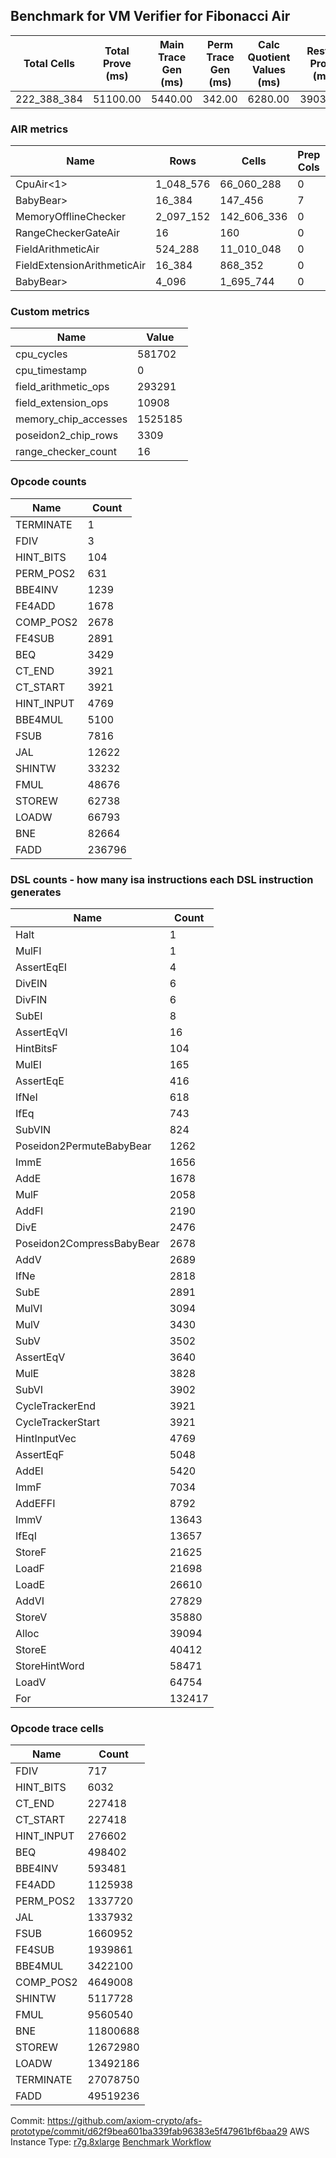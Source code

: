 ## Benchmark for VM Verifier for Fibonacci Air
| Total Cells | Total Prove (ms) | Main Trace Gen (ms) | Perm Trace Gen (ms) | Calc Quotient Values (ms) | Rest of Prove (ms) |
|-----------------------------|-----------------------|--------------------------|--------------------------|-----------------|----------------|
| 222_388_384 | 51100.00 | 5440.00 | 342.00 | 6280.00 | 39038.00 |

### AIR metrics
| Name | Rows | Cells | Prep Cols | Main Cols | Perm Cols |
|------|------|-------|-----------|-----------|-----------|
| CpuAir<1>            | 1_048_576  | 66_060_288  | 0     | [51] | [12] |
| BabyBear>            | 16_384     | 147_456     | 7     | [1] | [8] |
| MemoryOfflineChecker | 2_097_152  | 142_606_336 | 0     | [48] | [20] |
| RangeCheckerGateAir  | 16         | 160         | 0     | [2] | [8] |
| FieldArithmeticAir   | 524_288    | 11_010_048  | 0     | [13] | [8] |
| FieldExtensionArithmeticAir | 16_384     | 868_352     | 0     | [37] | [16] |
| BabyBear>            | 4_096      | 1_695_744   | 0     | [382] | [32] |

### Custom metrics
| Name | Value |
|------|-------|
| cpu_cycles           | 581702     |
| cpu_timestamp        | 0          |
| field_arithmetic_ops | 293291     |
| field_extension_ops  | 10908      |
| memory_chip_accesses | 1525185    |
| poseidon2_chip_rows  | 3309       |
| range_checker_count  | 16         |

### Opcode counts
| Name | Count |
|------|-------|
| TERMINATE            | 1          |
| FDIV                 | 3          |
| HINT_BITS            | 104        |
| PERM_POS2            | 631        |
| BBE4INV              | 1239       |
| FE4ADD               | 1678       |
| COMP_POS2            | 2678       |
| FE4SUB               | 2891       |
| BEQ                  | 3429       |
| CT_END               | 3921       |
| CT_START             | 3921       |
| HINT_INPUT           | 4769       |
| BBE4MUL              | 5100       |
| FSUB                 | 7816       |
| JAL                  | 12622      |
| SHINTW               | 33232      |
| FMUL                 | 48676      |
| STOREW               | 62738      |
| LOADW                | 66793      |
| BNE                  | 82664      |
| FADD                 | 236796     |

### DSL counts - how many isa instructions each DSL instruction generates
| Name | Count |
|------|-------|
| Halt                 | 1          |
| MulFI                | 1          |
| AssertEqEI           | 4          |
| DivEIN               | 6          |
| DivFIN               | 6          |
| SubEI                | 8          |
| AssertEqVI           | 16         |
| HintBitsF            | 104        |
| MulEI                | 165        |
| AssertEqE            | 416        |
| IfNeI                | 618        |
| IfEq                 | 743        |
| SubVIN               | 824        |
| Poseidon2PermuteBabyBear | 1262       |
| ImmE                 | 1656       |
| AddE                 | 1678       |
| MulF                 | 2058       |
| AddFI                | 2190       |
| DivE                 | 2476       |
| Poseidon2CompressBabyBear | 2678       |
| AddV                 | 2689       |
| IfNe                 | 2818       |
| SubE                 | 2891       |
| MulVI                | 3094       |
| MulV                 | 3430       |
| SubV                 | 3502       |
| AssertEqV            | 3640       |
| MulE                 | 3828       |
| SubVI                | 3902       |
| CycleTrackerEnd      | 3921       |
| CycleTrackerStart    | 3921       |
| HintInputVec         | 4769       |
| AssertEqF            | 5048       |
| AddEI                | 5420       |
| ImmF                 | 7034       |
| AddEFFI              | 8792       |
| ImmV                 | 13643      |
| IfEqI                | 13657      |
| StoreF               | 21625      |
| LoadF                | 21698      |
| LoadE                | 26610      |
| AddVI                | 27829      |
| StoreV               | 35880      |
| Alloc                | 39094      |
| StoreE               | 40412      |
| StoreHintWord        | 58471      |
| LoadV                | 64754      |
| For                  | 132417     |

### Opcode trace cells
| Name | Count |
|------|-------|
| FDIV                 | 717        |
| HINT_BITS            | 6032       |
| CT_END               | 227418     |
| CT_START             | 227418     |
| HINT_INPUT           | 276602     |
| BEQ                  | 498402     |
| BBE4INV              | 593481     |
| FE4ADD               | 1125938    |
| PERM_POS2            | 1337720    |
| JAL                  | 1337932    |
| FSUB                 | 1660952    |
| FE4SUB               | 1939861    |
| BBE4MUL              | 3422100    |
| COMP_POS2            | 4649008    |
| SHINTW               | 5117728    |
| FMUL                 | 9560540    |
| BNE                  | 11800688   |
| STOREW               | 12672980   |
| LOADW                | 13492186   |
| TERMINATE            | 27078750   |
| FADD                 | 49519236   |

Commit: https://github.com/axiom-crypto/afs-prototype/commit/d62f9bea601ba339fab96383e5f47961bf6baa29
AWS Instance Type: [r7g.8xlarge](https://instances.vantage.sh/aws/ec2/r7g.8xlarge)
[Benchmark Workflow](https://github.com/axiom-crypto/afs-prototype/actions/runs/10275224283)
